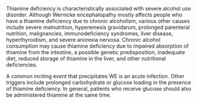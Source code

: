 Thiamine deficiency is characteristically associated with severe alcohol use disorder. Although Wernicke encephalopathy mostly affects people who have a thiamine deficiency due to chronic alcoholism, various other causes include severe malnutrition, hyperemesis gravidarum, prolonged parenteral nutrition, malignancies, immunodeficiency syndromes, liver disease, hyperthyroidism, and severe anorexia nervosa. Chronic alcohol consumption may cause thiamine deficiency due to impaired absorption of thiamine from the intestine, a possible genetic predisposition, inadequate diet, reduced storage of thiamine in the liver, and other nutritional deficiencies.

A common inciting event that precipitates WE is an acute infection. Other triggers include prolonged carbohydrate or glucose loading in the presence of thiamine deficiency. In general, patients who receive glucose should also be administered thiamine at the same time.